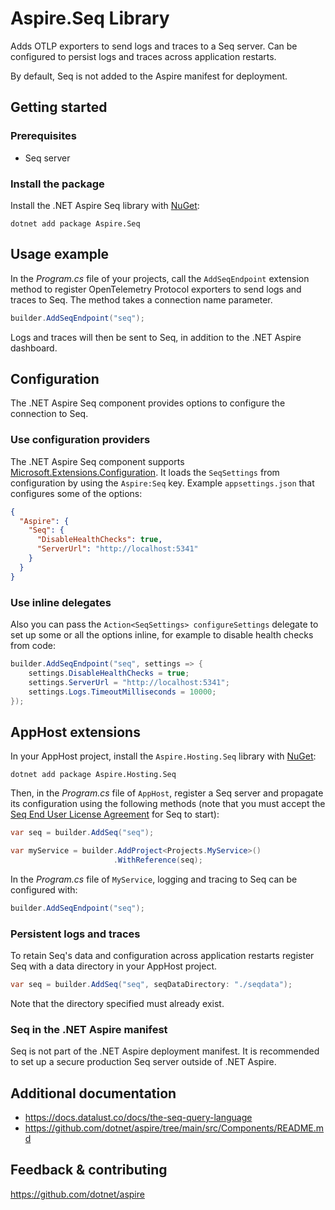 # Aspire.Seq Library

Adds OTLP exporters to send logs and traces to a Seq server. Can be configured to persist logs and traces across application restarts.

By default, Seq is not added to the Aspire manifest for deployment.

## Getting started

### Prerequisites

- Seq server

### Install the package

Install the .NET Aspire Seq library with [NuGet](https://www.nuget.org):

```dotnetcli
dotnet add package Aspire.Seq
```

## Usage example

In the _Program.cs_ file of your projects, call the `AddSeqEndpoint` extension method to register OpenTelemetry Protocol exporters to send logs and traces to Seq. The method takes a connection name parameter.

```csharp
builder.AddSeqEndpoint("seq");
```

Logs and traces will then be sent to Seq, in addition to the .NET Aspire dashboard.

## Configuration

The .NET Aspire Seq component provides options to configure the connection to Seq.

### Use configuration providers

The .NET Aspire Seq component supports [Microsoft.Extensions.Configuration](https://learn.microsoft.com/dotnet/api/microsoft.extensions.configuration). It loads the `SeqSettings` from configuration by using the `Aspire:Seq` key. Example `appsettings.json` that configures some of the options:

```json
{
  "Aspire": {
    "Seq": {
      "DisableHealthChecks": true,
      "ServerUrl": "http://localhost:5341"
    }
  }
}
```

### Use inline delegates

Also you can pass the `Action<SeqSettings> configureSettings` delegate to set up some or all the options inline, for example to disable health checks from code:

```csharp
builder.AddSeqEndpoint("seq", settings => {
    settings.DisableHealthChecks = true;
    settings.ServerUrl = "http://localhost:5341";
    settings.Logs.TimeoutMilliseconds = 10000;
});
```

## AppHost extensions

In your AppHost project, install the `Aspire.Hosting.Seq` library with [NuGet](https://www.nuget.org):

```dotnetcli
dotnet add package Aspire.Hosting.Seq
```

Then, in the _Program.cs_ file of `AppHost`, register a Seq server and propagate its configuration using the following methods (note that you must accept the [Seq End User License Agreement](https://datalust.co/doc/eula-current.pdf) for Seq to start):

```csharp
var seq = builder.AddSeq("seq");

var myService = builder.AddProject<Projects.MyService>()
                       .WithReference(seq);
```

In the _Program.cs_ file of `MyService`, logging and tracing to Seq can be configured with:

```csharp
builder.AddSeqEndpoint("seq");
```

### Persistent logs and traces

To retain Seq's data and configuration across application restarts register Seq with a data directory in your AppHost project.

```csharp
var seq = builder.AddSeq("seq", seqDataDirectory: "./seqdata");
```

Note that the directory specified must already exist.

### Seq in the .NET Aspire manifest

Seq is not part of the .NET Aspire deployment manifest. It is recommended to set up a secure production Seq server outside of .NET Aspire.

## Additional documentation

* https://docs.datalust.co/docs/the-seq-query-language
* https://github.com/dotnet/aspire/tree/main/src/Components/README.md

## Feedback & contributing

https://github.com/dotnet/aspire
